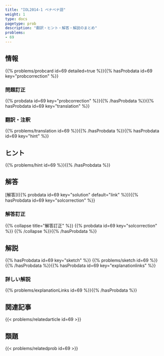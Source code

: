 ```yaml
---
title: "IOL2014-1 ベナベナ語"
weight: 1
type: docs
pagetype: prob
description: "翻訳・ヒント・解答・解説のまとめ"
problems: 
- 69
---
```


## 情報

{{% problems/probcard id=69 detailed=true %}}{{% hasProbdata id=69 key="probcorrection" %}}

### 問題訂正

{{% probdata id=69 key="probcorrection" %}}{{% /hasProbdata %}}{{% hasProbdata id=69 key="translation" %}}

### 翻訳・注釈

{{% problems/translation id=69 %}}{{% /hasProbdata %}}{{% hasProbdata id=69 key="hint" %}}

## ヒント

{{% problems/hint id=69 %}}{{% /hasProbdata %}}

## 解答

[解答]({{% probdata id=69 key="solution" default="link" %}}){{% hasProbdata id=69 key="solcorrection" %}}

### 解答訂正

{{% collapse title="解答訂正" %}}
{{% probdata id=69 key="solcorrection" %}}
{{% /collapse %}}{{% /hasProbdata %}}

## 解説

{{% hasProbdata id=69 key="sketch" %}}
{{% problems/sketch id=69 %}}
{{% /hasProbdata %}}{{% hasProbdata id=69 key="explanationlinks" %}}

### 詳しい解説

{{% problems/explanationLinks id=69 %}}{{% /hasProbdata %}}

## 関連記事

{{< problems/relatedarticle id=69 >}}

## 類題

{{< problems/relatedprob id=69 >}}
